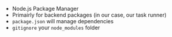 * Node.js Package Manager
* Primairly for backend packages (in our case, our task runner)
* `package.json` will manage dependencies
* `gitignore` your `node_modules` folder
